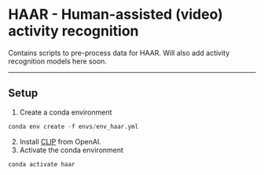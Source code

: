 # HAAR - Human-assisted (video) activity recognition

Contains scripts to pre-process data for HAAR. Will also add activity recognition models here soon.

---
## Setup
1. Create a conda environment 
```python
conda env create -f envs/env_haar.yml
```
2. Install [CLIP](https://github.com/openai/CLIP) from OpenAI.
3. Activate the conda environment
```python
conda activate haar
```
